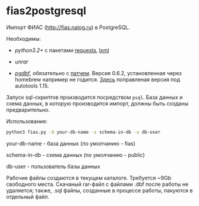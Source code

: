 # fias2postgresql

Импорт ФИАС (http://fias.nalog.ru) в PostgreSQL.


Необходимы:
* *python3.2+* с пакетами [requests](http://docs.python-requests.org/en/latest/), [lxml](http://lxml.de)

* *unrar*

* [*pgdbf*](https://github.com/kstrauser/pgdbf), обязательно с [патчем](https://github.com/kstrauser/pgdbf/commit/baa1d9579274a979aaf2f2d880f5ee566ddeb905). Версия 0.6.2, установленная через homebrew например не годится. [Здесь](https://github.com/bacilla-ru/pgdbf/archive/master.zip) поправленая версия под autotools 1.15.

Запуск sql-скриптов производится посредством ``psql``. База данных и схема данных, в которую производится импорт, должны быть созданы предварительно.

Использование:
```sh
python3 fias.py -d your-db-name -s schema-in-db -u db-user
```

your-db-name - база данных (по умолчанию - fias)

schema-in-db - схема данных (по умолчанию - public)

db-user - пользователь базы данных

Рабочие файлы создаются в текущем каталоге. Требуется ~9Gb свободного места. Скачаный rar-файл с файлами .dbf после работы не удаляется; также, .sql файлы, созданные в процессе работы, пакуются в отдельный файл.
